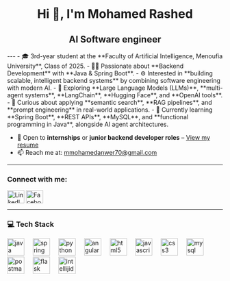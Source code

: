 <h1 align="center">Hi 👋, I'm Mohamed Rashed</h1>
<h2 align="center"> AI Software engineer </h2>
---
- 🎓 3rd-year student at the **Faculty of Artificial Intelligence, Menoufia University**, Class of 2025.  
- 👨‍💻 Passionate about **Backend Development** with **Java & Spring Boot**.  
- ⚙️ Interested in **building scalable, intelligent backend systems** by combining software engineering with modern AI.  
- 🤖 Exploring **Large Language Models (LLMs)**, **multi-agent systems**, **LangChain**, **Hugging Face**, and **OpenAI tools**.  
- 🧠 Curious about applying **semantic search**, **RAG pipelines**, and **prompt engineering** in real-world applications.  
- 🌱 Currently learning **Spring Boot**, **REST APIs**, **MySQL**, and **functional programming in Java**, alongside AI agent architectures.

- 💼 Open to **internships** or **junior backend developer roles** – [View my resume](https://drive.google.com/file/d/1LfXfOmx5jl8VkF3tR3vF3iZ-hJtY4mvh/view?usp=drive_link)
- 📫 Reach me at: [mmohamedanwer70@gmail.com](mailto:mmohamedanwer70@gmail.com)

---

<h3 align="left">Connect with me:</h3>
<p align="left">
  <a href="https://www.linkedin.com/in/mmohamed-rashed/" target="_blank"><img align="center" src="https://raw.githubusercontent.com/rahuldkjain/github-profile-readme-generator/master/src/images/icons/Social/linked-in-alt.svg" alt="LinkedIn" height="30" width="40" /></a>
  <a href="https://www.facebook.com/profile.php?id=100008064079199" target="_blank"><img align="center" src="https://raw.githubusercontent.com/rahuldkjain/github-profile-readme-generator/master/src/images/icons/Social/facebook.svg" alt="Facebook" height="30" width="40" /></a>
</p>

---

### 💻 Tech Stack
<div align="left">
  <img src="https://cdn.jsdelivr.net/gh/devicons/devicon/icons/java/java-original.svg" height="40" alt="java logo"  />
  <img width="12" />
  <img src="https://cdn.jsdelivr.net/gh/devicons/devicon/icons/spring/spring-original.svg" height="40" alt="spring logo"  />
  <img width="12" />
  <img src="https://cdn.jsdelivr.net/gh/devicons/devicon/icons/python/python-original.svg" height="40" alt="python logo"  />
  <img width="12" />
  <img src="https://cdn.jsdelivr.net/gh/devicons/devicon/icons/angularjs/angularjs-original.svg" height="40" alt="angularjs logo"  />
  <img width="12" />
  <img src="https://cdn.jsdelivr.net/gh/devicons/devicon/icons/html5/html5-original.svg" height="40" alt="html5 logo"  />
  <img width="12" />
  <img src="https://cdn.jsdelivr.net/gh/devicons/devicon/icons/javascript/javascript-original.svg" height="40" alt="javascript logo"  />
  <img width="12" />
  <img src="https://cdn.jsdelivr.net/gh/devicons/devicon/icons/css3/css3-original.svg" height="40" alt="css3 logo"  />
  <img width="12" />
  <img src="https://cdn.jsdelivr.net/gh/devicons/devicon/icons/mysql/mysql-original.svg" height="40" alt="mysql logo"  />
  <img width="12" />
  <img src="https://cdn.simpleicons.org/postman/FF6C37" height="40" alt="postman logo"  />
  <img width="12" />
  <img src="https://cdn.simpleicons.org/flask/000000" height="40" alt="flask logo"  />
  <img width="12" />
  <img src="https://skillicons.dev/icons?i=idea" height="40" alt="intellijidea logo"  />
</div>



